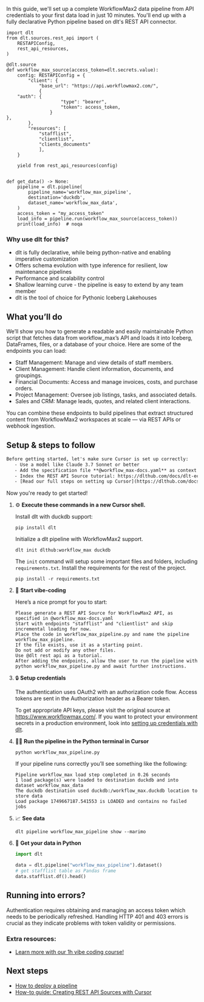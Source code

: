 In this guide, we'll set up a complete WorkflowMax2 data pipeline from API credentials to your first data load in just 10 minutes. You'll end up with a fully declarative Python pipeline based on dlt's REST API connector.

```python-outcome
import dlt
from dlt.sources.rest_api import (
    RESTAPIConfig,
    rest_api_resources,
)

@dlt.source
def workflow_max_source(access_token=dlt.secrets.value):
    config: RESTAPIConfig = {
        "client": {
            "base_url": "https://api.workflowmax2.com/",
            {
    "auth": {
                    "type": "bearer",
                    "token": access_token,
                }
},
        },
        "resources": [
            "stafflist",
            "clientlist",
            "clients_documents"
            ],
    }

    yield from rest_api_resources(config)


def get_data() -> None:
    pipeline = dlt.pipeline(
        pipeline_name='workflow_max_pipeline',
        destination='duckdb',
        dataset_name='workflow_max_data', 
    )
    access_token = "my_access_token"
    load_info = pipeline.run(workflow_max_source(access_token))
    print(load_info)  # noqa
```

### Why use dlt for this?

- dlt is fully declarative, while being python-native and enabling imperative customization
- Offers schema evolution with type inference for resilient, low maintenance pipelines
- Performance and scalability control
- Shallow learning curve - the pipeline is easy to extend by any team member
- dlt is the tool of choice for Pythonic Iceberg Lakehouses

## What you’ll do

We’ll show you how to generate a readable and easily maintainable Python script that fetches data from workflow_max’s API and loads it into Iceberg, DataFrames, files, or a database of your choice. Here are some of the endpoints you can load:

- Staff Management: Manage and view details of staff members.
- Client Management: Handle client information, documents, and groupings.
- Financial Documents: Access and manage invoices, costs, and purchase orders.
- Project Management: Oversee job listings, tasks, and associated details.
- Sales and CRM: Manage leads, quotes, and related client interactions.

You can combine these endpoints to build pipelines that extract structured content from WorkflowMax2 workspaces at scale — via REST APIs or webhook ingestion.

## Setup & steps to follow

```default
Before getting started, let's make sure Cursor is set up correctly:
   - Use a model like Claude 3.7 Sonnet or better
   - Add the specification file **@workflow_max-docs.yaml** as context
   - Index the REST API Source tutorial: https://dlthub.com/docs/dlt-ecosystem/verified-sources/rest_api/ and add it to context as **@dlt rest api**
   - [Read our full steps on setting up Cursor](https://dlthub.com/docs/dlt-ecosystem/llm-tooling/cursor-restapi#23-configuring-cursor-with-documentation)
```

Now you're ready to get started! 

1. ⚙️ **Execute these commands in a new Cursor shell.**
    
    Install dlt with duckdb support:
    ```shell
    pip install dlt
    ```

    Initialize a dlt pipeline with WorkflowMax2 support.
    ```shell
    dlt init dlthub:workflow_max duckdb
    ```

    The `init` command will setup some important files and folders, including `requirements.txt`. Install the requirements for the rest of the project.
    ```shell
    pip install -r requirements.txt
    ```
    
2. 🤠 **Start vibe-coding**
    
    Here’s a nice prompt for you to start: 
    
    ```prompt
    Please generate a REST API Source for WorkflowMax2 API, as specified in @workflow_max-docs.yaml 
    Start with endpoints "stafflist" and "clientlist" and skip incremental loading for now. 
    Place the code in workflow_max_pipeline.py and name the pipeline workflow_max_pipeline. 
    If the file exists, use it as a starting point. 
    Do not add or modify any other files. 
    Use @dlt rest api as a tutorial. 
    After adding the endpoints, allow the user to run the pipeline with python workflow_max_pipeline.py and await further instructions.
    ```

    
3. 🔒 **Setup credentials** 
    
    The authentication uses OAuth2 with an authorization code flow. Access tokens are sent in the Authorization header as a Bearer token.
    
    To get appropriate API keys, please visit the original source at https://www.workflowmax.com/.
    If you want to protect your environment secrets in a production environment, look into [setting up credentials with dlt](https://dlthub.com/docs/walkthroughs/add_credentials).
    
4. 🏃‍♀️ **Run the pipeline in the Python terminal in Cursor**
    
    ```shell
    python workflow_max_pipeline.py
    ```
    
    If your pipeline runs correctly you’ll see something like the following:
    
    ```shell
    Pipeline workflow_max load step completed in 0.26 seconds
    1 load package(s) were loaded to destination duckdb and into dataset workflow_max_data
    The duckdb destination used duckdb:/workflow_max.duckdb location to store data
    Load package 1749667187.541553 is LOADED and contains no failed jobs
    ```
    
5. 📈 **See data**
    
    ```shell
    dlt pipeline workflow_max_pipeline show --marimo
    ```
    
6. 🐍 **Get your data in Python**
    
    ```python
    import dlt

   data = dlt.pipeline("workflow_max_pipeline").dataset()
   # get stafflist table as Pandas frame
   data.stafflist.df().head()
    ```

## Running into errors?

Authentication requires obtaining and managing an access token which needs to be periodically refreshed. Handling HTTP 401 and 403 errors is crucial as they indicate problems with token validity or permissions.

### Extra resources:

- [Learn more with our 1h vibe coding course!](https://www.youtube.com/watch?v=GGid70rnJuM)

## Next steps

- [How to deploy a pipeline](https://dlthub.com/docs/walkthroughs/deploy-a-pipeline)
- [How-to guide: Creating REST API Sources with Cursor](https://dlthub.com/docs/dlt-ecosystem/llm-tooling/cursor-restapi)